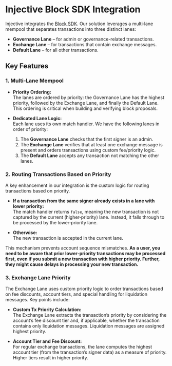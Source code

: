 # Injective Block SDK Integration

Injective integrates the [Block SDK](https://github.com/InjectiveLabs/block-sdk). Our solution leverages a multi‑lane mempool that separates transactions into three distinct lanes:

- **Governance Lane** – for admin or governance-related transactions.
- **Exchange Lane** – for transactions that contain exchange messages.
- **Default Lane** – for all other transactions.

## Key Features

### 1. Multi‑Lane Mempool

- **Priority Ordering:**  
  The lanes are ordered by priority: the Governance Lane has the highest priority, followed by the Exchange Lane, and finally the Default Lane. This ordering is critical when building and verifying block proposals.

- **Dedicated Lane Logic:**  
  Each lane uses its own match handler. We have the following lanes in order of priority:
  1. The **Governance Lane** checks that the first signer is an admin.
  2. The **Exchange Lane** verifies that at least one exchange message is present and orders transactions using custom fee/priority logic.
  3. The **Default Lane** accepts any transaction not matching the other lanes.

### 2. Routing Transactions Based on Priority

A key enhancement in our integration is the custom logic for routing transactions based on priority.

- **If a transaction from the same signer already exists in a lane with lower priority:**  
  The match handler returns `false`, meaning the new transaction is not captured by the current (higher‑priority) lane. Instead, it falls through to be processed by the lower‑priority lane.

- **Otherwise:**  
  The new transaction is accepted in the current lane.

This mechanism prevents account sequence mismatches. **As a user, you need to be aware that prior lower‑priority transactions may be processed first, even if you submit a new transaction with higher priority. Further, they might cause delays in processing your new transaction.**

### 3. Exchange Lane Priority

The Exchange Lane uses custom priority logic to order transactions based on fee discounts, account tiers, and special handling for liquidation messages. Key points include:

- **Custom Tx Priority Calculation:**  
  The Exchange Lane extracts the transaction’s priority by considering the account’s fee discount tier and, if applicable, whether the transaction contains only liquidation messages. Liquidation messages are assigned highest priority.

- **Account Tier and Fee Discount:**  
  For regular exchange transactions, the lane computes the highest account tier (from the transaction’s signer data) as a measure of priority. Higher tiers result in higher priority.
